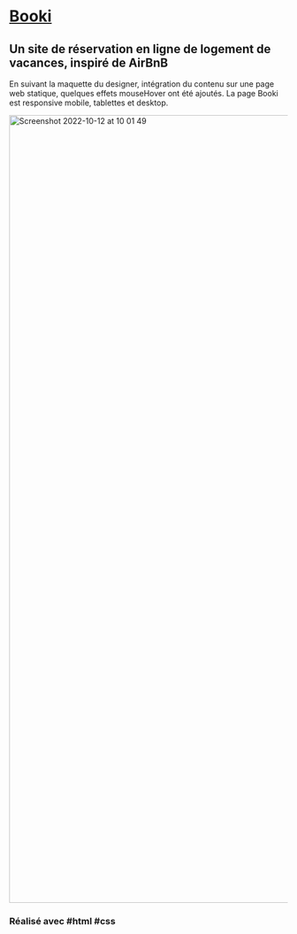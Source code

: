 # <a href="https://yanncls.github.io/Booki/">Booki</a>

## Un site de réservation en ligne de logement de vacances, inspiré de AirBnB

En suivant la maquette du designer, intégration du contenu sur une page web statique, quelques effets mouseHover ont été ajoutés.
La page Booki est responsive mobile, tablettes et desktop.

<img width="1425" alt="Screenshot 2022-10-12 at 10 01 49" src="https://user-images.githubusercontent.com/91957898/195287341-13c2af3c-1664-4201-aada-b26c24314eff.png">

### Réalisé avec #html #css
